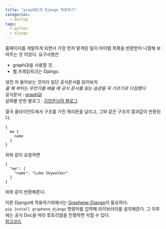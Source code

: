 ```yaml
---
title: "graphQl과 Django 적용하기"
categories:
  - Devlog
tags:
  - python
  - django
---
```


홈페이지를 개발하게 되면서 가장 먼저 맡게된 일이 아이템 목록을 반환받아 나열해 보여주는 것 이었다.
요구사항은
- graphQl을 사용할 것.
- 웹 프레임워크는 Django.

생전 처 들어보는 것이라 일단 공식문서를 읽어보자  
*올 해 부터는 무언가를 배울 때 공식 문서를 읽는 습관을 꼭 기르기로 다짐했다*  
공식문서 : [graphQl](https://graphql.org/learn/)  
살펴볼 만한 블로그 : [김민준님의 블로그](https://velopert.com/2318)

결국 클라이언트에서 구조를 가진 쿼리문을 날리고, 그와 같은 구조의 결과값이 반환된다.

```
{
  me {
    name
  }
}
```
위와 같이 요청하면
```
{
  "me": {
    "name": "Luke Skywalker"
  }
}
```
위와 같이 반환해준다.

이른 Django에 적용하기위해서는 [Graphene-Django](http://docs.graphene-python.org/projects/django/en/latest/)이 필요하다.  
```pip install graphene_django``` 명령어를 입력해 라이브러리를 설치해준다.
그 이후에는 공식 Doc을 따라 튜토리얼을 진행하면 익힐 수 있다.  
[참고코드](http://i5on9i.blogspot.com/2016/10/django-graphql.html)
